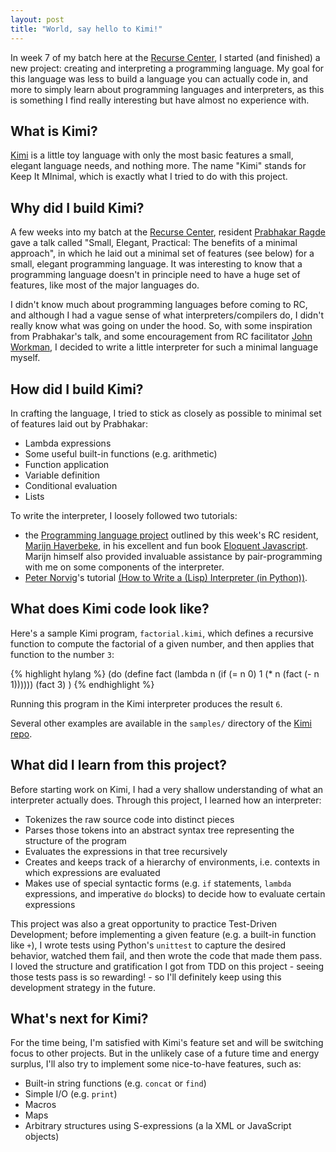 ```yaml
---
layout: post
title: "World, say hello to Kimi!"
---
```


In week 7 of my batch here at the [Recurse Center](http://www.recurse.com), I started (and finished) a new project: creating and interpreting a programming language.
My goal for this language was less to build a language you can actually code in, and more to simply learn about programming languages and interpreters, as this is something I find really interesting but have almost no experience with.

## What is Kimi?

[Kimi](https://github.com/vakila/kimi) is a little toy language with only the most basic features a small, elegant language needs, and nothing more.
The name "Kimi" stands for Keep It MInimal, which is exactly what I tried to do with this project.

## Why did I build Kimi?
A few weeks into my batch at the [Recurse Center](https://www.recurse.com), resident [Prabhakar Ragde](https://cs.uwaterloo.ca/~plragde/) gave a talk called "Small, Elegant, Practical: The benefits of a minimal approach", in which he laid out a minimal set of features (see below) for a small, elegant programming language. It was interesting to know that a programming language doesn't in principle need to have a huge set of features, like most of the major languages do.

I didn't know much about programming languages before coming to RC, and although I had a vague sense of what interpreters/compilers do, I didn't really know what was going on under the hood. So, with some inspiration from Prabhakar's talk, and some encouragement from RC facilitator [John Workman](http://workmajj.com/), I decided to write a little interpreter for such a minimal language myself.

## How did I build Kimi?
In crafting the language, I tried to stick as closely as possible to minimal set of features laid out by Prabhakar:

* Lambda expressions
* Some useful built-in functions (e.g. arithmetic)
* Function application
* Variable definition
* Conditional evaluation
* Lists

To write the interpreter, I loosely followed two tutorials:

* the [Programming language project](http://eloquentjavascript.net/11_language.html) outlined by this week's RC resident, [Marijn Haverbeke](http://marijnhaverbeke.nl/), in his excellent and fun book [Eloquent Javascript](http://eloquentjavascript.net). Marijn himself also provided invaluable assistance by pair-programming with me on some components of the interpreter.
* [Peter Norvig]()'s tutorial [(How to Write a (Lisp) Interpreter (in Python))](http://norvig.com/lispy.html).

## What does Kimi code look like?
Here's a sample Kimi program, `factorial.kimi`, which defines a recursive function to compute the factorial of a given number, and then applies that function to the number `3`:

{% highlight hylang %}
(do
    (define fact
        (lambda n
            (if (= n 0) 1
                (* n (fact (- n 1))))))
    (fact 3)
)
{% endhighlight %}

Running this program in the Kimi interpreter produces the result `6`.

Several other examples are available in the `samples/` directory of the [Kimi repo](https://github.com/vakila/kimi).

## What did I learn from this project?
Before starting work on Kimi, I had a very shallow understanding of what an interpreter actually does. Through this project, I learned how an interpreter:

* Tokenizes the raw source code into distinct pieces
* Parses those tokens into an abstract syntax tree representing the structure of the program
* Evaluates the expressions in that tree recursively
* Creates and keeps track of a hierarchy of environments, i.e. contexts in which expressions are evaluated
* Makes use of special syntactic forms (e.g. `if` statements, `lambda` expressions, and imperative `do` blocks) to decide how to evaluate certain expressions

This project was also a great opportunity to practice Test-Driven Development; before implementing a given feature (e.g. a built-in function like `+`), I wrote tests using Python's `unittest` to capture the desired behavior, watched them fail, and then wrote the code that made them pass. I loved the structure and gratification I got from TDD on this project - seeing those tests pass is so rewarding! - so I'll definitely keep using this development strategy in the future.


## What's next for Kimi?
For the time being, I'm satisfied with Kimi's feature set and will be switching focus to other projects. But in the unlikely case of a future time and energy surplus, I'll also try to implement some nice-to-have features, such as:

* Built-in string functions (e.g. `concat` or `find`)
* Simple I/O (e.g. `print`)
* Macros
* Maps
* Arbitrary structures using S-expressions (a la XML or JavaScript objects)
